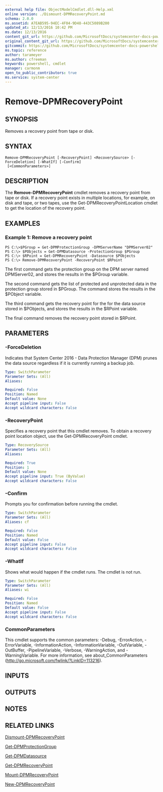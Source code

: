 ```yaml
---
external help file: ObjectModelCmdlet.dll-Help.xml
online version: ./Dismount-DPMRecoveryPoint.md
schema: 2.0.0
ms.assetid: A7EAB595-94EC-4F04-9D48-443C5089B200
updated_at: 12/13/2016 10:42 PM
ms.date: 12/13/2016
content_git_url: https://github.com/MicrosoftDocs/systemcenter-docs-powershell/blob/master/systemcenter-cmdlets/DataProtectionManager/v1/Remove-DPMRecoveryPoint.md
original_content_git_url: https://github.com/MicrosoftDocs/systemcenter-docs-powershell/blob/master/systemcenter-cmdlets/DataProtectionManager/v1/Remove-DPMRecoveryPoint.md
gitcommit: https://github.com/MicrosoftDocs/systemcenter-docs-powershell/blob/ea9507ac2178040476af5407227db8cb97701ea9/systemcenter-cmdlets/DataProtectionManager/v1/Remove-DPMRecoveryPoint.md
ms.topic: reference
author: tarameyer
ms.author: cfreeman
keywords: powershell, cmdlet
manager: carmonm
open_to_public_contributors: true
ms.service: system-center
---
```


# Remove-DPMRecoveryPoint

## SYNOPSIS
Removes a recovery point from tape or disk.

## SYNTAX

```
Remove-DPMRecoveryPoint [-RecoveryPoint] <RecoverySource> [-ForceDeletion] [-WhatIf] [-Confirm]
 [<CommonParameters>]
```

## DESCRIPTION
The **Remove-DPMRecoveryPoint** cmdlet removes a recovery point from tape or disk.
If a recovery point exists in multiple locations, for example, on disk and tape, or two tapes, use the Get-DPMRecoveryPointLocation cmdlet to get the location of the recovery point.

## EXAMPLES

### Example 1: Remove a recovery point
```
PS C:\>$PGroup = Get-DPMProtectionGroup -DPMServerName "DPMServer02"
PS C:\> $PObjects = Get-DPMDatasource -ProtectionGroup $PGroup
PS C:\> $RPoint = Get-DPMRecoveryPoint -Datasource $PObjects
PS C:\> Remove-DPMRecoveryPoint -RecoveryPoint $RPoint
```

The first command gets the protection group on the DPM server named DPMServer02, and stores the results in the $PGroup variable.

The second command gets the list of protected and unprotected data in the protection group stored in $PGroup.
The command stores the results in the $PObject variable.

The third command gets the recovery point for the for the data source stored in $PObjects, and stores the results in the $RPoint variable.

The final command removes the recovery point stored in $RPoint.

## PARAMETERS

### -ForceDeletion
Indicates that System Center 2016 - Data Protection Manager (DPM) prunes the data source regardless if it is currently running a backup job.

```yaml
Type: SwitchParameter
Parameter Sets: (All)
Aliases: 

Required: False
Position: Named
Default value: None
Accept pipeline input: False
Accept wildcard characters: False
```

### -RecoveryPoint
Specifies a recovery point that this cmdlet removes.
To obtain a recovery point location object, use the Get-DPMRecoveryPoint cmdlet.

```yaml
Type: RecoverySource
Parameter Sets: (All)
Aliases: 

Required: True
Position: 1
Default value: None
Accept pipeline input: True (ByValue)
Accept wildcard characters: False
```

### -Confirm
Prompts you for confirmation before running the cmdlet.

```yaml
Type: SwitchParameter
Parameter Sets: (All)
Aliases: cf

Required: False
Position: Named
Default value: False
Accept pipeline input: False
Accept wildcard characters: False
```

### -WhatIf
Shows what would happen if the cmdlet runs.
The cmdlet is not run.

```yaml
Type: SwitchParameter
Parameter Sets: (All)
Aliases: wi

Required: False
Position: Named
Default value: False
Accept pipeline input: False
Accept wildcard characters: False
```

### CommonParameters
This cmdlet supports the common parameters: -Debug, -ErrorAction, -ErrorVariable, -InformationAction, -InformationVariable, -OutVariable, -OutBuffer, -PipelineVariable, -Verbose, -WarningAction, and -WarningVariable. For more information, see about_CommonParameters (http://go.microsoft.com/fwlink/?LinkID=113216).

## INPUTS

## OUTPUTS

## NOTES

## RELATED LINKS

[Dismount-DPMRecoveryPoint](xref:DataProtectionManager/v1/Dismount-DPMRecoveryPoint.md)

[Get-DPMProtectionGroup](xref:DataProtectionManager/v1/Get-DPMProtectionGroup.md)

[Get-DPMDatasource](xref:DataProtectionManager/v1/Get-DPMDatasource.md)

[Get-DPMRecoveryPoint](xref:DataProtectionManager/v1/Get-DPMRecoveryPoint.md)

[Mount-DPMRecoveryPoint](xref:DataProtectionManager/v1/Mount-DPMRecoveryPoint.md)

[New-DPMRecoveryPoint](xref:DataProtectionManager/v1/New-DPMRecoveryPoint.md)

